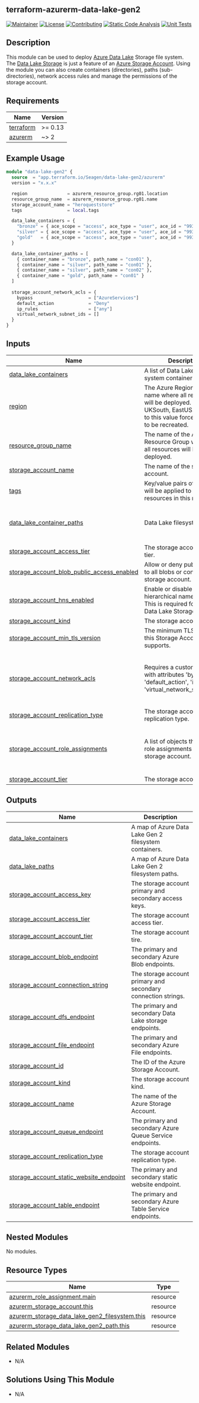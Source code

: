 ## terraform-azurerm-data-lake-gen2

[![Maintainer](https://img.shields.io/badge/maintainer%20-ingenii-orange?style=flat)](https://ingenii.dev/)
[![License](https://img.shields.io/badge/license%20-MPL2.0-orange?style=flat)](https://github.com/ingenii-solutions/terraform-azurerm-data-lake-gen2/blob/main/LICENSE)
[![Contributing](https://img.shields.io/badge/howto%20-contribute-blue?style=flat)](https://github.com/ingenii-solutions/terraform-azurerm-data-lake-gen2/blob/main/CONTRIBUTING.md)
[![Static Code Analysis](https://github.com/ingenii-solutions/terraform-azurerm-data-lake-gen2/actions/workflows/static-code-analysis.yml/badge.svg?branch=main)](https://github.com/ingenii-solutions/terraform-azurerm-data-lake-gen2/actions/workflows/static-code-analysis.yml)
[![Unit Tests](https://github.com/ingenii-solutions/terraform-azurerm-data-lake-gen2/actions/workflows/unit-tests.yml/badge.svg?branch=main)](https://github.com/ingenii-solutions/terraform-azurerm-data-lake-gen2/actions/workflows/unit-tests.yml)

## Description

This module can be used to deploy [Azure Data Lake](https://azure.microsoft.com/en-us/solutions/data-lake/) Storage file
system. The [Data Lake Storage](https://azure.microsoft.com/en-us/services/storage/data-lake-storage/) is just a feature
of an [Azure Storage Account](https://azure.microsoft.com/en-us/services/storage/). Using the module you can also create
containers (directories), paths (sub-directories), network access rules and manage the permissions of the storage
account.

## Requirements

<!--- <<ii-tf-requirements-begin>> -->
| Name | Version |
|------|---------|
| <a name="requirement_terraform"></a> [terraform](#requirement\_terraform) | >= 0.13 |
| <a name="requirement_azurerm"></a> [azurerm](#requirement\_azurerm) | ~> 2 |
<!--- <<ii-tf-requirements-end>> -->

## Example Usage

```terraform
module "data-lake-gen2" {
  source  = "app.terraform.io/Seagen/data-lake-gen2/azurerm"
  version = "x.x.x"

  region               = azurerm_resource_group.rg01.location
  resource_group_name  = azurerm_resource_group.rg01.name
  storage_account_name = "heroqueststore"
  tags                 = local.tags

  data_lake_containers = {
    "bronze" = { ace_scope = "access", ace_type = "user", ace_id = "99331b05-b78e-4c92-9e8a-5c7d42a36c1a", ace_perm = "rwx" },
    "silver" = { ace_scope = "access", ace_type = "user", ace_id = "99331b05-b78e-4c92-9e8a-5c7d42a36c1a", ace_perm = "rwx" },
    "gold"   = { ace_scope = "access", ace_type = "user", ace_id = "99331b05-b78e-4c92-9e8a-5c7d42a36c1a", ace_perm = "rwx" },
  }

  data_lake_container_paths = [
    { container_name = "bronze", path_name = "con01" },
    { container_name = "silver", path_name = "con01" },
    { container_name = "silver", path_name = "con02" },
    { container_name = "gold", path_name = "con01" }
  ]
 
  storage_account_network_acls = {
    bypass                     = ["AzureServices"]
    default_action             = "Deny"
    ip_rules                   = ["any"]
    virtual_network_subnet_ids = []
  }
}
```

## Inputs

<!--- <<ii-tf-inputs-begin>> -->
| Name | Description | Type | Default | Required |
|------|-------------|------|---------|:--------:|
| <a name="input_data_lake_containers"></a> [data\_lake\_containers](#input\_data\_lake\_containers) | A list of Data Lake Gen 2 file system container names. | `list(string)` | n/a | yes |
| <a name="input_region"></a> [region](#input\_region) | The Azure Region (location) name where all resources will be deployed. e.g. UKSouth, EastUS. Changes to this value force resources to be recreated. | `string` | n/a | yes |
| <a name="input_resource_group_name"></a> [resource\_group\_name](#input\_resource\_group\_name) | The name of the Azure Resource Group where the all resources will be deployed. | `string` | n/a | yes |
| <a name="input_storage_account_name"></a> [storage\_account\_name](#input\_storage\_account\_name) | The name of the storage account. | `string` | n/a | yes |
| <a name="input_tags"></a> [tags](#input\_tags) | Key/value pairs of tags that will be applied to all resources in this module. | `map(string)` | n/a | yes |
| <a name="input_data_lake_container_paths"></a> [data\_lake\_container\_paths](#input\_data\_lake\_container\_paths) | Data Lake filesystem paths. | <pre>list(object({<br>    container_name = string<br>    path_name      = string<br>  }))</pre> | `[]` | no |
| <a name="input_storage_account_access_tier"></a> [storage\_account\_access\_tier](#input\_storage\_account\_access\_tier) | The storage account access tier. | `string` | `"Hot"` | no |
| <a name="input_storage_account_blob_public_access_enabled"></a> [storage\_account\_blob\_public\_access\_enabled](#input\_storage\_account\_blob\_public\_access\_enabled) | Allow or deny public access to all blobs or containers in a storage account. | `bool` | `false` | no |
| <a name="input_storage_account_hns_enabled"></a> [storage\_account\_hns\_enabled](#input\_storage\_account\_hns\_enabled) | Enable or disable hierarchical namespace. This is required for Azure Data Lake Storage Gen 2. | `bool` | `true` | no |
| <a name="input_storage_account_kind"></a> [storage\_account\_kind](#input\_storage\_account\_kind) | The storage account type. | `string` | `"StorageV2"` | no |
| <a name="input_storage_account_min_tls_version"></a> [storage\_account\_min\_tls\_version](#input\_storage\_account\_min\_tls\_version) | The minimum TLS version this Storage Account supports. | `string` | `"TLS1_2"` | no |
| <a name="input_storage_account_network_acls"></a> [storage\_account\_network\_acls](#input\_storage\_account\_network\_acls) | Requires a custom object with attributes 'bypass', 'default\_action', 'ip\_rules', 'virtual\_network\_subnet\_ids'. | <pre>object({<br>    bypass                     = list(string)<br>    default_action             = string<br>    ip_rules                   = list(string)<br>    virtual_network_subnet_ids = list(string)<br>  })</pre> | `null` | no |
| <a name="input_storage_account_replication_type"></a> [storage\_account\_replication\_type](#input\_storage\_account\_replication\_type) | The storage account replication type. | `string` | `"RAGRS"` | no |
| <a name="input_storage_account_role_assignments"></a> [storage\_account\_role\_assignments](#input\_storage\_account\_role\_assignments) | A list of objects that define role assignments for the storage account. | <pre>list(<br>    object({<br>      principal_id         = string<br>      role_definition_name = string<br>    })<br>  )</pre> | `[]` | no |
| <a name="input_storage_account_tier"></a> [storage\_account\_tier](#input\_storage\_account\_tier) | The storage account tier. | `string` | `"Standard"` | no |
<!--- <<ii-tf-inputs-end>> -->

## Outputs

<!--- <<ii-tf-outputs-begin>> -->
| Name | Description |
|------|-------------|
| <a name="output_data_lake_containers"></a> [data\_lake\_containers](#output\_data\_lake\_containers) | A map of Azure Data Lake Gen 2 filesystem containers. |
| <a name="output_data_lake_paths"></a> [data\_lake\_paths](#output\_data\_lake\_paths) | A map of Azure Data Lake Gen 2 filesystem paths. |
| <a name="output_storage_account_access_key"></a> [storage\_account\_access\_key](#output\_storage\_account\_access\_key) | The storage account primary and secondary access keys. |
| <a name="output_storage_account_access_tier"></a> [storage\_account\_access\_tier](#output\_storage\_account\_access\_tier) | The storage account access tier. |
| <a name="output_storage_account_account_tier"></a> [storage\_account\_account\_tier](#output\_storage\_account\_account\_tier) | The storage account tire. |
| <a name="output_storage_account_blob_endpoint"></a> [storage\_account\_blob\_endpoint](#output\_storage\_account\_blob\_endpoint) | The primary and secondary Azure Blob endpoints. |
| <a name="output_storage_account_connection_string"></a> [storage\_account\_connection\_string](#output\_storage\_account\_connection\_string) | The storage account primary and secondary connection strings. |
| <a name="output_storage_account_dfs_endpoint"></a> [storage\_account\_dfs\_endpoint](#output\_storage\_account\_dfs\_endpoint) | The primary and secondary Data Lake storage endpoints. |
| <a name="output_storage_account_file_endpoint"></a> [storage\_account\_file\_endpoint](#output\_storage\_account\_file\_endpoint) | The primary and secondary Azure File endpoints. |
| <a name="output_storage_account_id"></a> [storage\_account\_id](#output\_storage\_account\_id) | The ID of the Azure Storage Account. |
| <a name="output_storage_account_kind"></a> [storage\_account\_kind](#output\_storage\_account\_kind) | The storage account kind. |
| <a name="output_storage_account_name"></a> [storage\_account\_name](#output\_storage\_account\_name) | The name of the Azure Storage Account. |
| <a name="output_storage_account_queue_endpoint"></a> [storage\_account\_queue\_endpoint](#output\_storage\_account\_queue\_endpoint) | The primary and secondary Azure Queue Service endpoints. |
| <a name="output_storage_account_replication_type"></a> [storage\_account\_replication\_type](#output\_storage\_account\_replication\_type) | The storage account replication type. |
| <a name="output_storage_account_static_website_endpoint"></a> [storage\_account\_static\_website\_endpoint](#output\_storage\_account\_static\_website\_endpoint) | The primary and secondary static website endpoint. |
| <a name="output_storage_account_table_endpoint"></a> [storage\_account\_table\_endpoint](#output\_storage\_account\_table\_endpoint) | The primary and secondary Azure Table Service endpoints. |
<!--- <<ii-tf-outputs-end>> -->

## Nested Modules

<!--- <<ii-tf-modules-begin>> -->
No modules.
<!--- <<ii-tf-modules-end>> -->

## Resource Types

<!--- <<ii-tf-resources-begin>> -->
| Name | Type |
|------|------|
| [azurerm_role_assignment.main](https://registry.terraform.io/providers/hashicorp/azurerm/latest/docs/resources/role_assignment) | resource |
| [azurerm_storage_account.this](https://registry.terraform.io/providers/hashicorp/azurerm/latest/docs/resources/storage_account) | resource |
| [azurerm_storage_data_lake_gen2_filesystem.this](https://registry.terraform.io/providers/hashicorp/azurerm/latest/docs/resources/storage_data_lake_gen2_filesystem) | resource |
| [azurerm_storage_data_lake_gen2_path.this](https://registry.terraform.io/providers/hashicorp/azurerm/latest/docs/resources/storage_data_lake_gen2_path) | resource |
<!--- <<ii-tf-resources-end>> -->

## Related Modules

* N/A

## Solutions Using This Module

* N/A
